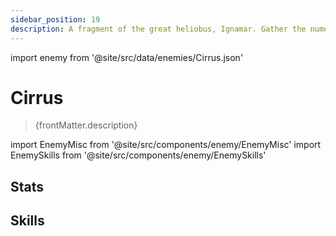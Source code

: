 ```yaml
---
sidebar_position: 19
description: A fragment of the great heliobus, Ignamar. Gather the numerous fragments of the heliobus to recreate Ignamar's spirit.
---
```


import enemy from '@site/src/data/enemies/Cirrus.json'

# Cirrus
<blockquote>{frontMatter.description}</blockquote>

import EnemyMisc from '@site/src/components/enemy/EnemyMisc'
import EnemySkills from '@site/src/components/enemy/EnemySkills'

## Stats

<EnemyMisc enemy={enemy} variant={0} />

## Skills

<EnemySkills enemy={enemy} variant={0} />
